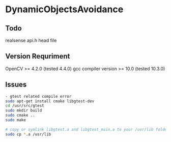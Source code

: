 # DynamicObjectsAvoidance


## Todo
realsense api.h head file

## Version Requriment
OpenCV >= 4.2.0 (tested 4.4.0)
gcc compiler version >= 10.0 (tested 10.3.0)

## Issues
```bash
- gtest related compile error
sudo apt-get install cmake libgtest-dev
cd /usr/src/gtest
sudo mkdir build
sudo cmake ..
sudo make
 
# copy or symlink libgtest.a and libgtest_main.a to your /usr/lib folder
sudo cp *.a /usr/lib
```
